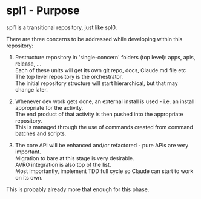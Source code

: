 # spl1 - Purpose

spl1 is a transitional repository, just like spl0.

There are three concerns to be addressed while developing within this repository:  

1. Restructure repository in 'single-concern' folders (top level): apps, apis, release, ...  
Each of these units will get its own git repo, docs, Claude.md file etc  
The top level repository is the orchestrator.  
The initial repository structure will start hierarchical, but that may change later.

2. Whenever dev work gets done, an external install is used - i.e. an install appropriate for the activity.  
The end product of that activity is then pushed into the appropriate repository.  
This is managed through the use of commands created from command batches and scripts.

3. The core API will be enhanced and/or refactored - pure APIs are very important.  
Migration to bare at this stage is very desirable.  
AVRO integration is also top of the list.  
Most importantly, implement TDD full cycle so Claude can start to work on its own.

This is probably already more that enough for this phase.

